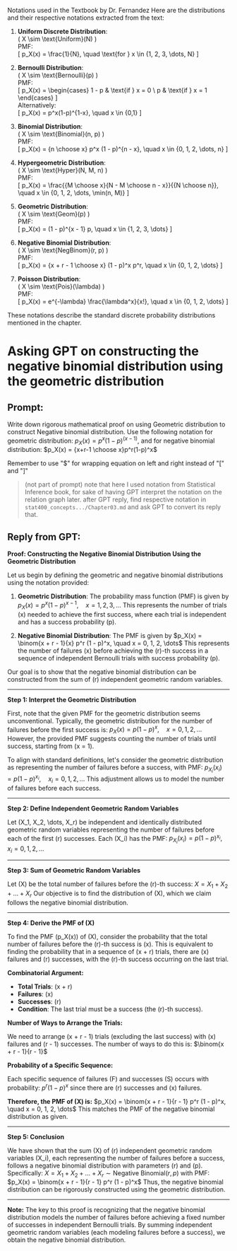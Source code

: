 Notations used in the Textbook by Dr. Fernandez
Here are the distributions and their respective notations extracted from the text:

1. **Uniform Discrete Distribution**:  
   \( X \sim \text{Uniform}(N) \)  
   PMF:  
   \[
   p_X(x) = \frac{1}{N}, \quad \text{for } x \in \{1, 2, 3, \dots, N\}
   \]

2. **Bernoulli Distribution**:  
   \( X \sim \text{Bernoulli}(p) \)  
   PMF:  
   \[
   p_X(x) = 
   \begin{cases}
   1 - p & \text{if } x = 0 \\
   p & \text{if } x = 1
   \end{cases}
   \]  
   Alternatively:  
   \[
   p_X(x) = p^x(1-p)^{1-x}, \quad x \in \{0,1\}
   \]

3. **Binomial Distribution**:  
   \( X \sim \text{Binomial}(n, p) \)  
   PMF:  
   \[
   p_X(x) = {n \choose x} p^x (1 - p)^{n - x}, \quad x \in \{0, 1, 2, \dots, n\}
   \]

4. **Hypergeometric Distribution**:  
   \( X \sim \text{Hyper}(N, M, n) \)  
   PMF:  
   \[
   p_X(x) = \frac{{M \choose x}{N - M \choose n - x}}{{N \choose n}}, \quad x \in \{0, 1, 2, \dots, \min(n, M)\}
   \]

5. **Geometric Distribution**:  
   \( X \sim \text{Geom}(p) \)  
   PMF:  
   \[
   p_X(x) = (1 - p)^{x - 1} p, \quad x \in \{1, 2, 3, \dots\}
   \]

6. **Negative Binomial Distribution**:  
   \( X \sim \text{NegBinom}(r, p) \)  
   PMF:  
   \[
   p_X(x) = {x + r - 1 \choose x} (1 - p)^x p^r, \quad x \in \{0, 1, 2, \dots\}
   \]

7. **Poisson Distribution**:  
   \( X \sim \text{Pois}(\lambda) \)  
   PMF:  
   \[
   p_X(x) = e^{-\lambda} \frac{\lambda^x}{x!}, \quad x \in \{0, 1, 2, \dots\}
   \]

These notations describe the standard discrete probability distributions mentioned in the chapter.




# Asking GPT on constructing the negative binomial distribution using the geometric distribution
## Prompt:
Write down rigorous mathematical proof on using Geometric distribution to construct Negative binomial distribution. Use the following notation for geometric distribution: $p_X(x) = p^x(1-p)^{(x-1)}$,  and for negative binomial distribution: $p_X(x) = {x+r-1 \choose x}p^r(1-p)^x$

Remember to use "$" for wrapping equation on left and right instead of "\[" and "\]"
> (not part of prompt) note that here I used notation from Statistical Inference book, for sake of having GPT interpret the notation on the relation graph later.
> after GPT reply, find respective notation in `stat400_concepts.../Chapter03.md` and ask GPT to convert its reply that.
## Reply from GPT:

**Proof: Constructing the Negative Binomial Distribution Using the Geometric Distribution**

Let us begin by defining the geometric and negative binomial distributions using the notation provided:

1. **Geometric Distribution**: The probability mass function (PMF) is given by
   $p_X(x) = p^x (1 - p)^{x - 1}, \quad x = 1, 2, 3, \dots$
   This represents the number of trials \(x\) needed to achieve the first success, where each trial is independent and has a success probability \(p\).

2. **Negative Binomial Distribution**: The PMF is given by
   $p_X(x) = \binom{x + r - 1}{x} p^r (1 - p)^x, \quad x = 0, 1, 2, \dots$
   This represents the number of failures \(x\) before achieving the \(r\)-th success in a sequence of independent Bernoulli trials with success probability \(p\).

Our goal is to show that the negative binomial distribution can be constructed from the sum of \(r\) independent geometric random variables.

---

**Step 1: Interpret the Geometric Distribution**

First, note that the given PMF for the geometric distribution seems unconventional. Typically, the geometric distribution for the number of failures before the first success is:
$p_X(x) = p (1 - p)^x, \quad x = 0, 1, 2, \dots$
However, the provided PMF suggests counting the number of trials until success, starting from \(x = 1\).

To align with standard definitions, let's consider the geometric distribution as representing the number of failures before a success, with PMF:
$p_{X_i}(x_i) = p (1 - p)^{x_i}, \quad x_i = 0, 1, 2, \dots$
This adjustment allows us to model the number of failures before each success.

---

**Step 2: Define Independent Geometric Random Variables**

Let \(X_1, X_2, \dots, X_r\) be independent and identically distributed geometric random variables representing the number of failures before each of the first \(r\) successes. Each \(X_i\) has the PMF:
$p_{X_i}(x_i) = p (1 - p)^{x_i}, \quad x_i = 0, 1, 2, \dots$

---

**Step 3: Sum of Geometric Random Variables**

Let \(X\) be the total number of failures before the \(r\)-th success:
$X = X_1 + X_2 + \dots + X_r$
Our objective is to find the distribution of \(X\), which we claim follows the negative binomial distribution.

---

**Step 4: Derive the PMF of \(X\)**

To find the PMF \(p_X(x)\) of \(X\), consider the probability that the total number of failures before the \(r\)-th success is \(x\). This is equivalent to finding the probability that in a sequence of \(x + r\) trials, there are \(x\) failures and \(r\) successes, with the \(r\)-th success occurring on the last trial.

**Combinatorial Argument:**

- **Total Trials**: \(x + r\)
- **Failures**: \(x\)
- **Successes**: \(r\)
- **Condition**: The last trial must be a success (the \(r\)-th success).

**Number of Ways to Arrange the Trials:**

We need to arrange \(x + r - 1\) trials (excluding the last success) with \(x\) failures and \(r - 1\) successes. The number of ways to do this is:
$\binom{x + r - 1}{r - 1}$

**Probability of a Specific Sequence:**

Each specific sequence of failures (F) and successes (S) occurs with probability:
$p^r (1 - p)^x$
since there are \(r\) successes and \(x\) failures.

**Therefore, the PMF of \(X\) is:**
$p_X(x) = \binom{x + r - 1}{r - 1} p^r (1 - p)^x, \quad x = 0, 1, 2, \dots$
This matches the PMF of the negative binomial distribution as given.

---

**Step 5: Conclusion**

We have shown that the sum \(X\) of \(r\) independent geometric random variables \(X_i\), each representing the number of failures before a success, follows a negative binomial distribution with parameters \(r\) and \(p\). Specifically:
$X = X_1 + X_2 + \dots + X_r \sim \text{Negative Binomial}(r, p)$
with PMF:
$p_X(x) = \binom{x + r - 1}{r - 1} p^r (1 - p)^x$
Thus, the negative binomial distribution can be rigorously constructed using the geometric distribution.

---

**Note:** The key to this proof is recognizing that the negative binomial distribution models the number of failures before achieving a fixed number of successes in independent Bernoulli trials. By summing independent geometric random variables (each modeling failures before a success), we obtain the negative binomial distribution.